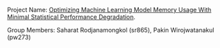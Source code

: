 Project Name: [Optimizing Machine Learning Model Memory Usage With Minimal Statistical Performance Degradation](https://github.com/win13676/ORIE5741-Project).

Group Members: Saharat Rodjanamongkol (sr865), Pakin Wirojwatanakul (pw273)
